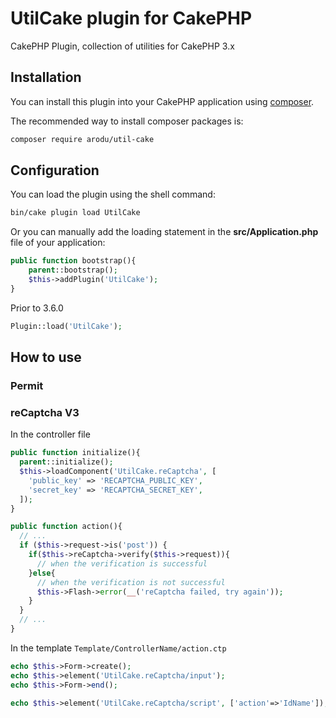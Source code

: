# UtilCake plugin for CakePHP

CakePHP Plugin, collection of utilities for CakePHP 3.x

## Installation

You can install this plugin into your CakePHP application using [composer](https://getcomposer.org).

The recommended way to install composer packages is:
```sh
composer require arodu/util-cake
```

## Configuration

You can load the plugin using the shell command:
```sh
bin/cake plugin load UtilCake
```

Or you can manually add the loading statement in the **src/Application.php** file of your application:
```php
public function bootstrap(){
    parent::bootstrap();
    $this->addPlugin('UtilCake');
}
```

Prior to 3.6.0
```php
Plugin::load('UtilCake');
```

## How to use

### Permit


### reCaptcha V3

In the controller file
```php
public function initialize(){
  parent::initialize();
  $this->loadComponent('UtilCake.reCaptcha', [
    'public_key' => 'RECAPTCHA_PUBLIC_KEY',
    'secret_key' => 'RECAPTCHA_SECRET_KEY',
  ]);
}

public function action(){
  // ...
  if ($this->request->is('post')) {
    if($this->reCaptcha->verify($this->request)){
      // when the verification is successful
    }else{
      // when the verification is not successful
      $this->Flash->error(__('reCaptcha failed, try again'));
    }
  }
  // ...
}
```

In the template `Template/ControllerName/action.ctp`
```php
echo $this->Form->create();
echo $this->element('UtilCake.reCaptcha/input');
echo $this->Form->end();

echo $this->element('UtilCake.reCaptcha/script', ['action'=>'IdName']);
```


